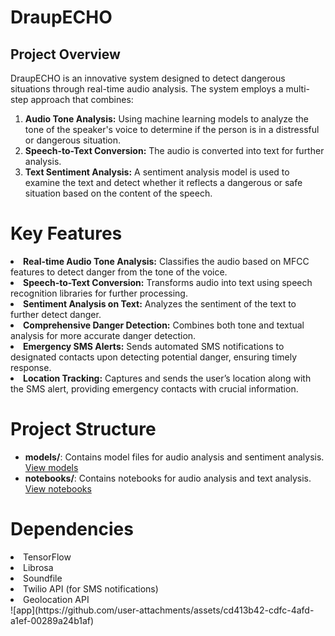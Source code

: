 # <bold>DraupECHO</bold><br>
## <bold>Project Overview</bold><br>
DraupECHO is an innovative system designed to detect dangerous situations through real-time audio analysis. The system employs a multi-step approach that combines:

1. <b>Audio Tone Analysis:</b> Using machine learning models to analyze the tone of the speaker's voice to determine if the person is in a distressful or dangerous situation.
2. <b>Speech-to-Text Conversion:</b> The audio is converted into text for further analysis.
3. <b>Text Sentiment Analysis:</b> A sentiment analysis model is used to examine the text and detect whether it reflects a dangerous or safe situation based on the content of the speech.

# Key Features
<li><b>Real-time Audio Tone Analysis:</b> Classifies the audio based on MFCC features to detect danger from the tone of the voice.</li>
<li><b>Speech-to-Text Conversion:</b> Transforms audio into text using speech recognition libraries for further processing.</li>
<li><b>Sentiment Analysis on Text:</b> Analyzes the sentiment of the text to further detect danger.</li>
<li><b>Comprehensive Danger Detection:</b> Combines both tone and textual analysis for more accurate danger detection.</li>
<li><b>Emergency SMS Alerts:</b> Sends automated SMS notifications to designated contacts upon detecting potential danger, ensuring timely response.</li>
<li><b>Location Tracking:</b> Captures and sends the user’s location along with the SMS alert, providing emergency contacts with crucial information.</li>

# Project Structure
- **models/**: Contains model files for audio analysis and sentiment analysis. [View models](./models)
- **notebooks/**: Contains notebooks for audio analysis and text analysis. [View notebooks](./notebooks)


# Dependencies
<li>TensorFlow</li>
<li>Librosa</li>
<li>Soundfile</li>
<li>Twilio API (for SMS notifications)</li>
<li>Geolocation API</li>
![app](https://github.com/user-attachments/assets/cd413b42-cdfc-4afd-a1ef-00289a24b1af)

